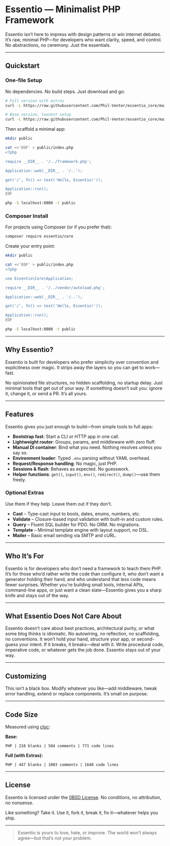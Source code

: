 # Essentio — Minimalist PHP Framework

Essentio isn’t here to impress with design patterns or win internet debates. It’s raw, minimal PHP—for developers who want clarity, speed, and control. No abstractions, no ceremony. Just the essentials.

---

## Quickstart

### One-file Setup

No dependencies. No build steps. Just download and go:

```bash
# Full version with extras
curl -L https://raw.githubusercontent.com/Phil-Venter/essentio_core/main/dist/full.php -o framework.php

# Base version, leanest setup
curl -L https://raw.githubusercontent.com/Phil-Venter/essentio_core/main/dist/base.php -o framework.php
```

Then scaffold a minimal app:

```bash
mkdir public

cat <<'EOF' > public/index.php
<?php

require __DIR__ . '/../framework.php';

Application::web(__DIR__ . '/..');

get('/', fn() => text('Hello, Essentio!'));

Application::run();
EOF

php -S localhost:8080 -t public
```

### Composer Install

For projects using Composer (or if you prefer that):

```bash
composer require essentio/core
```

Create your entry point:

```bash
mkdir public

cat <<'EOF' > public/index.php
<?php

use Essentio\Core\Application;

require __DIR__ . '/../vendor/autoload.php';

Application::web(__DIR__ . '/..');

get('/', fn() => text('Hello, Essentio!'));

Application::run();
EOF

php -S localhost:8080 -t public
```

---

## Why Essentio?

Essentio is built for developers who prefer simplicity over convention and explicitness over magic. It strips away the layers so you can get to work—fast.

No opinionated file structures, no hidden scaffolding, no startup delay. Just minimal tools that get out of your way. If something doesn’t suit you: ignore it, change it, or send a PR. It’s all yours.

---

## Features

Essentio gives you just enough to build—from simple tools to full apps:

* **Bootstrap fast**: Start a CLI or HTTP app in one call.
* **Lightweight router**: Groups, params, and middleware with zero fluff.
* **Manual DI container**: Bind what you need. Nothing resolves unless you say so.
* **Environment loader**: Typed `.env` parsing without YAML overhead.
* **Request/Response handling**: No magic, just PHP.
* **Sessions & flash**: Behaves as expected. No guesswork.
* **Helper functions**: `get()`, `input()`, `env()`, `redirect()`, `dump()`—use them freely.

### Optional Extras

Use them if they help. Leave them out if they don’t.

* **Cast** – Type-cast input to bools, dates, enums, numbers, etc.
* **Validate** – Closure-based input validation with built-in and custom rules.
* **Query** – Fluent SQL builder for PDO. No ORM. No migrations.
* **Template** – Minimal template engine with layout support, no DSL.
* **Mailer** – Basic email sending via SMTP and cURL.

---

## Who It’s For

Essentio is for developers who don’t need a framework to teach them PHP. It’s for those who’d rather write the code than configure it, who don’t want a generator holding their hand, and who understand that less code means fewer surprises. Whether you're building small tools, internal APIs, command-line apps, or just want a clean slate—Essentio gives you a sharp knife and stays out of the way.

---

## What Essentio Does Not Care About

Essentio doesn’t care about best practices, architectural purity, or what some blog thinks is idiomatic. No autowiring, no reflection, no scaffolding, no conventions. It won’t hold your hand, structure your app, or second-guess your intent. If it breaks, it breaks—deal with it. Write procedural code, imperative code, or whatever gets the job done. Essentio stays out of your way.

---

## Customizing

This isn’t a black box. Modify whatever you like—add middleware, tweak error handling, extend or replace components. It’s small on purpose.

---

## Code Size

Measured using [cloc](https://github.com/AlDanial/cloc):

**Base:**

```
PHP | 210 blanks | 504 comments | 771 code lines
```

**Full (with Extras):**

```
PHP | 447 blanks | 1003 comments | 1648 code lines
```

---

## License

Essentio is licensed under the [0BSD License](https://opensource.org/licenses/0BSD). No conditions, no attribution, no nonsense.

Like something? Take it.
Use it, fork it, break it, fix it—whatever helps you ship.

---

> Essentio is yours to love, hate, or improve. The world won’t always agree—but that’s not your problem.

